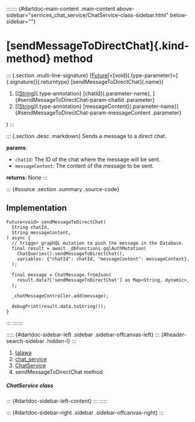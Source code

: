 ::::::: {#dartdoc-main-content .main-content above-sidebar="services_chat_service/ChatService-class-sidebar.html" below-sidebar=""}
<div>

# [sendMessageToDirectChat]{.kind-method} method

</div>

::: {.section .multi-line-signature}
[[Future](https://api.flutter.dev/flutter/dart-core/Future-class.html)[\<[void]{.type-parameter}\>]{.signature}]{.returntype}
[sendMessageToDirectChat]{.name}(

1.  [[[String](https://api.flutter.dev/flutter/dart-core/String-class.html)]{.type-annotation}
    [chatId]{.parameter-name}, ]{#sendMessageToDirectChat-param-chatId
    .parameter}
2.  [[[String](https://api.flutter.dev/flutter/dart-core/String-class.html)]{.type-annotation}
    [messageContent]{.parameter-name}]{#sendMessageToDirectChat-param-messageContent
    .parameter}

)
:::

::: {.section .desc .markdown}
Sends a message to a direct chat.

**params**:

-   `chatId`: The ID of the chat where the message will be sent.
-   `messageContent`: The content of the message to be sent.

**returns**: None
:::

::: {#source .section .summary .source-code}
## Implementation

``` language-dart
Future<void> sendMessageToDirectChat(
  String chatId,
  String messageContent,
) async {
  // trigger graphQL mutation to push the message in the Database.
  final result = await _dbFunctions.gqlAuthMutation(
    ChatQueries().sendMessageToDirectChat(),
    variables: {"chatId": chatId, "messageContent": messageContent},
  );

  final message = ChatMessage.fromJson(
    result.data?['sendMessageToDirectChat'] as Map<String, dynamic>,
  );

  _chatMessageController.add(message);

  debugPrint(result.data.toString());
}
```
:::
:::::::

::::: {#dartdoc-sidebar-left .sidebar .sidebar-offcanvas-left}
::: {#header-search-sidebar .hidden-l}
:::

1.  [talawa](../../index.html)
2.  [chat_service](../../services_chat_service/)
3.  [ChatService](../../services_chat_service/ChatService-class.html)
4.  sendMessageToDirectChat method

##### ChatService class

::: {#dartdoc-sidebar-left-content}
:::
:::::

::: {#dartdoc-sidebar-right .sidebar .sidebar-offcanvas-right}
:::
